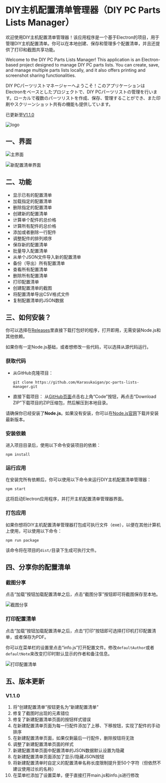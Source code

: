 # DIY主机配置清单管理器（DIY PC Parts Lists Manager）

欢迎使用DIY主机配置清单管理器！该应用程序是一个基于Electron的项目，用于管理DIY主机配置清单。你可以在本地创建、保存和管理多个配置清单，并且还提供了打印和截图共享功能。  

Welcome to the DIY PC Parts Lists Manager! This application is an Electron-based project designed to manage DIY PC parts lists. You can create, save, and manage multiple parts lists locally, and it also offers printing and screenshot sharing functionalities.  

DIY PCパーツリストマネージャーへようこそ！このアプリケーションはElectronをベースとしたプロジェクトで、DIY PCパーツリストの管理を行います。ローカルで複数のパーツリストを作成、保存、管理することができ、また印刷やスクリーンショット共有の機能も提供しています。  

已更新至[V1.1.0](#v110)  

![logo](./public/img/totem.png)

## 一、界面
![主界面](./screenshot/screenshot_1.png)

![新配置清单界面](./screenshot/screenshot_2.png)

## 二、功能
- 显示已有的配置清单
- 加载指定的配置清单
- 删除指定的配置清单
- 创建新的配置清单
- 计算单个配件的总价格
- 计算所有配件的总价格
- 添加或者删除一行配件
- 调整配件的排列顺序
- 保存新的配置清单
- 批量导入配置清单
- 从单个JSON文件导入新的配置清单
- 备份（导出）所有配置清单
- 查看所有配置清单
- 删除所有配置清单
- 打印配置清单
- 创建配置清单的截图
- 将配置清单导出CSV格式文件
- 复制配置清单的JSON数据

## 三、如何安装？
你可以选择在[Releases](https://github.com/Karasukaigan/pc-parts-lists-manager/releases)里直接下载打包好的程序，打开即用，无需安装Node.js和其他依赖。  

如果你有一定Node.js基础，或者想修改一些代码，可以选择从源代码运行。  

### 获取代码

- 从GitHub克隆项目：
  ```
  git clone https://github.com/Karasukaigan/pc-parts-lists-manager.git
  ```  

- 直接下载项目：
  从[GitHub页面](https://github.com/your-username/pc-parts-lists-manager)点击右上角“Code”按钮，再点击“Download ZIP”下载项目的ZIP压缩包，然后解压到本地目录。  

请确保你已经安装了**Node.js**。如果没有安装，你可以在[Node.js官网](https://nodejs.org/)下载并安装最新版本。

### 安装依赖

进入项目目录后，使用以下命令安装项目的依赖：
```
npm install
```  

### 运行应用

在安装完所有依赖后，你可以使用以下命令来运行DIY主机配置清单管理器：  
```
npm start
```  
这将启动Electron应用程序，并打开主机配置清单管理器界面。  

### 打包应用

如果你想将DIY主机配置清单管理器打包成可执行文件（exe），以便在其他计算机上使用，可以使用以下命令：
```
npm run package
```  
该命令将在项目的`dist/`目录下生成可执行文件。

## 四、分享你的配置清单

### 截图分享

点击“加载”按钮加载配置清单之后，点击“截图分享”按钮即可将截图保存至本地。  

![截图分享](./screenshot/screenshot_3.jpg)  

### 打印配置清单

点击“加载”按钮加载配置清单之后，点击“打印”按钮即可选择打印机打印配置清单，或者保存为PDF。  

你可以在菜单栏的设置里点击“info.js”打开配置文件。修改`defaultAuthor`或者`defaultNote`来改变打印时默认显示的作者和备注信息。  

![打印配置清单](./screenshot/screenshot_4.png)  

## 五、版本更新

### V1.1.0<span id="v110"></span>

1. 将“创建配置清单”按钮更名为“新建配置清单”
2. 修复了截图时出现的元素错位
3. 修复了新建配置清单页面的按钮样式错误
4. 在新建配置清单页面为每一行配件添加了上移、下移按钮，实现了配件的手动排序
5. 在新建配置清单页面，如果仅剩最后一行配件，删除按钮将无效
6. 调整了新建配置清单页面的样式
7. 新建配置清单页面中配置清单的JSON数据默认设置为隐藏
8. 在新建配置清单页面添加了显示/隐藏JSON按钮
9. 将新建配置清单时自定义的配置清单名称长度限制提升至50个字符（但依然不建议使用过长的名称）
10. 在菜单栏添加了设置菜单，便于直接打开main.js和info.js进行修改